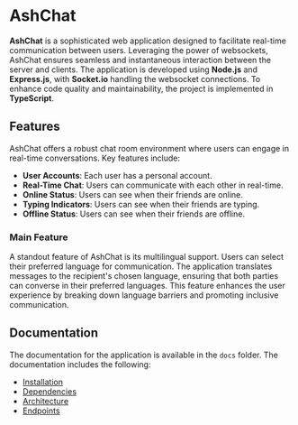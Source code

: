 # AshChat

**AshChat** is a sophisticated web application designed to facilitate real-time communication between users. Leveraging the power of websockets, AshChat ensures seamless and instantaneous interaction between the server and clients. The application is developed using __Node.js__ and __Express.js__, with __Socket.io__ handling the websocket connections. To enhance code quality and maintainability, the project is implemented in **TypeScript**.

## Features

AshChat offers a robust chat room environment where users can engage in real-time conversations. Key features include:

- **User Accounts**: Each user has a personal account.
- **Real-Time Chat**: Users can communicate with each other in real-time.
- **Online Status**: Users can see when their friends are online.
- **Typing Indicators**: Users can see when their friends are typing.
- **Offline Status**: Users can see when their friends are offline.

### Main Feature

A standout feature of AshChat is its multilingual support. Users can select their preferred language for communication. The application translates messages to the recipient's chosen language, ensuring that both parties can converse in their preferred languages. This feature enhances the user experience by breaking down language barriers and promoting inclusive communication.

## Documentation
The documentation for the application is available in the `docs` folder. The documentation includes the following:
- [Installation](./docs/installation.md)
- [Dependencies](./docs/dependencies.md)
- [Architecture](./docs/architecture.md)
- [Endpoints](./docs/endpoints.md)
